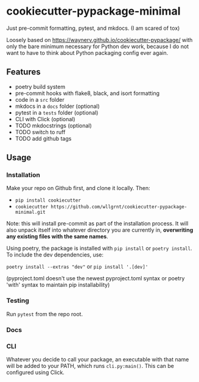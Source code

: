 # cookiecutter-pypackage-minimal
Just pre-commit formatting, pytest, and mkdocs. (I am scared of tox)

Loosely based on https://waynerv.github.io/cookiecutter-pypackage/ with only the bare minimum necessary for Python dev work, because I do not want to have to think about Python packaging config ever again.

## Features
- poetry build system
- pre-commit hooks with flake8, black, and isort formatting
- code in a `src` folder
- mkdocs in a `docs` folder (optional)
- pytest in a `tests` folder (optional)
- CLI with Click (optional) 
- TODO mkdocstrings (optional)
- TODO switch to ruff
- TODO add github tags

## Usage


### Installation
Make your repo on Github first, and clone it locally. Then:
- `pip install cookiecutter`
- `cookiecutter https://github.com/wllgrnt/cookiecutter-pypackage-minimal.git`

Note: this will install pre-commit as part of the installation process. It will also unpack itself into whatever directory you are currently in, **overwriting any existing files with the same names**.


Using poetry, the package is installed with `pip install` or `poetry install`. To include the dev dependencies, use:

`poetry install --extras "dev"` or `pip install '.[dev]'`

(pyproject.toml doesn't use the newest pyproject.toml syntax or poetry 'with' syntax to maintain pip installability)

 
### Testing
Run `pytest` from the repo root.

### Docs


### CLI
Whatever you decide to call your package, an executable with that name will be added to your PATH, which runs `cli.py:main()`. This can be configured using Click.
